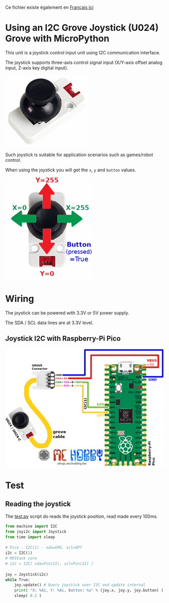 Ce fichier existe également en [Français ici](readme.md)

# Using an I2C Grove Joystick (U024) Grove with MicroPython

This unit is a joystick control input unit using I2C communication interface.

The joystick supports three-axis control signal input (X/Y-axis offset analog input, Z-axis key digital input).

![M5Stack u024-c I2C Joystick with Grove interface](docs/_static/u024-c.jpg)

Such joystick is suitable for application scenarios such as games/robot control.

When using the joystick you will get the `x`, `y` and `button` values.

![M5Stack u024-c I2C Joystick direction](docs/_static/u024-c-values.jpg)

# Wiring

The joystick can be powered with 3.3V or 5V power supply.

The SDA / SCL data lines are at 3.3V level.

## Joystick I2C with Raspberry-Pi Pico

![Joystick I2C to Raspberry-Pi Pico](docs/_static/u024-to-pico.jpg)

# Test

## Reading the joystick

The [test.py](examples/test.py) script do reads the joystick position, read made every 100ms.

``` python
from machine import I2C
from joyi2c import Joystick
from time import sleep

# Pico - I2C(1) - sda=GP6, scl=GP7
i2c = I2C(1)
# M5Stack core
# i2c = I2C( sda=Pin(21), scl=Pin(22) )

joy = Joystick(i2c)
while True:
	joy.update() # Query joystick over I2C and update internal
	print( "X: %4i, Y: %4i, Button: %s" % (joy.x, joy.y, joy.button) )
	sleep( 0.1 )
```
